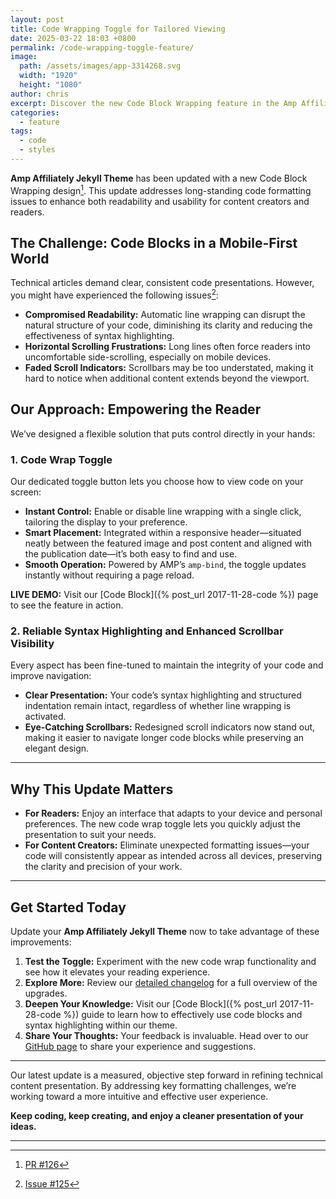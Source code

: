 ```yaml
---
layout: post
title: Code Wrapping Toggle for Tailored Viewing
date: 2025-03-22 18:03 +0800
permalink: /code-wrapping-toggle-feature/
image:
  path: /assets/images/app-3314268.svg
  width: "1920"
  height: "1080"
author: chris
excerpt: Discover the new Code Block Wrapping feature in the Amp Affiliately Jekyll Theme, enhancing readability and usability for all your coding needs.
categories:
  - feature
tags:
  - code
  - styles
---
```


**Amp Affiliately Jekyll Theme** has been updated with a new Code Block Wrapping design[^1]. This update addresses long-standing code formatting issues to enhance both readability and usability for content creators and readers.

[^1]: [PR #126](https://github.com/chriskyfung/amp-affiliately-jekyll-theme/pull/126)

## The Challenge: Code Blocks in a Mobile-First World

Technical articles demand clear, consistent code presentations. However, you might have experienced the following issues[^2]:

- **Compromised Readability:** Automatic line wrapping can disrupt the natural structure of your code, diminishing its clarity and reducing the effectiveness of syntax highlighting.
- **Horizontal Scrolling Frustrations:** Long lines often force readers into uncomfortable side-scrolling, especially on mobile devices.
- **Faded Scroll Indicators:** Scrollbars may be too understated, making it hard to notice when additional content extends beyond the viewport.

[^2]: [Issue #125](https://github.com/chriskyfung/amp-affiliately-jekyll-theme/issues/125)

## Our Approach: Empowering the Reader

We’ve designed a flexible solution that puts control directly in your hands:

### **1. Code Wrap Toggle**

Our dedicated toggle button lets you choose how to view code on your screen:

- **Instant Control:** Enable or disable line wrapping with a single click, tailoring the display to your preference.
- **Smart Placement:** Integrated within a responsive header—situated neatly between the featured image and post content and aligned with the publication date—it’s both easy to find and use.
- **Smooth Operation:** Powered by AMP’s `amp-bind`, the toggle updates instantly without requiring a page reload.

**LIVE DEMO:** Visit our [Code Block]({% post_url 2017-11-28-code %}) page to see the feature in action.

### **2. Reliable Syntax Highlighting and Enhanced Scrollbar Visibility**

Every aspect has been fine-tuned to maintain the integrity of your code and improve navigation:

- **Clear Presentation:** Your code’s syntax highlighting and structured indentation remain intact, regardless of whether line wrapping is activated.
- **Eye-Catching Scrollbars:** Redesigned scroll indicators now stand out, making it easier to navigate longer code blocks while preserving an elegant design.

---

## Why This Update Matters

- **For Readers:** Enjoy an interface that adapts to your device and personal preferences. The new code wrap toggle lets you quickly adjust the presentation to suit your needs.
- **For Content Creators:** Eliminate unexpected formatting issues—your code will consistently appear as intended across all devices, preserving the clarity and precision of your work.

---

## Get Started Today

Update your **Amp Affiliately Jekyll Theme** now to take advantage of these improvements:

1. **Test the Toggle:** Experiment with the new code wrap functionality and see how it elevates your reading experience.
2. **Explore More:** Review our [detailed changelog](https://github.com/chriskyfung/amp-affiliately-jekyll-theme/blob/master/CHANGELOG.md) for a full overview of the upgrades.
3. **Deepen Your Knowledge:** Visit our [Code Block]({% post_url 2017-11-28-code %}) guide to learn how to effectively use code blocks and syntax highlighting within our theme.
4. **Share Your Thoughts:** Your feedback is invaluable. Head over to our [GitHub page](https://github.com/chriskyfung/amp-affiliately-jekyll-theme) to share your experience and suggestions.

---

Our latest update is a measured, objective step forward in refining technical content presentation. By addressing key formatting challenges, we’re working toward a more intuitive and effective user experience.

**Keep coding, keep creating, and enjoy a cleaner presentation of your ideas.**

---

